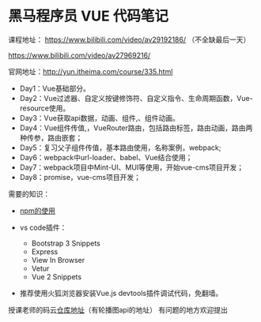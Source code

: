 # 黑马程序员 VUE 代码笔记

课程地址：
https://www.bilibili.com/video/av29192186/ （不全缺最后一天）

https://www.bilibili.com/video/av27969216/

官网地址：http://yun.itheima.com/course/335.html


- Day1：Vue基础部分。
- Day2：Vue过滤器、自定义按键修饰符、自定义指令、生命周期函数，Vue-resource使用。
- Day3：Vue获取api数据，动画、组件,、组件动画。
- Day4：Vue组件传值,，VueRouter路由，包括路由标签，路由动画，路由两种传参，路由嵌套；
- Day5：复习父子组件传值，基本路由使用，名称案例，webpack;
- Day6：webpack中url-loader、babel、Vue结合使用；
- Day7：webpack项目中Mint-UI、MUI等使用，开始vue-cms项目开发；
- Day8：promise，vue-cms项目开发；

需要的知识：
- [npm的使用](https://segmentfault.com/a/1190000007683367)
- vs code插件：
    - Bootstrap 3 Snippets
    - Express
    - View In Browser
    - Vetur
    - Vue 2 Snippets

- 推荐使用火狐浏览器安装Vue.js devtools插件调试代码，免翻墙。

授课老师的码云[仓库地址](https://gitee.com/vsdeveloper/projects)（有轮播图api的地址）
有问题的地方欢迎提出
